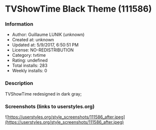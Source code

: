 # TVShowTime Black Theme (111586)

### Information
- Author: Guillaume LUNIK (unknown)
- Created at: unknown
- Updated at: 5/9/2017, 6:50:51 PM
- License: NO-REDISTRIBUTION
- Category: tvtime
- Rating: undefined
- Total installs: 283
- Weekly installs: 0


### Description
TVShowTime redesigned in dark gray;


### Screenshots (links to userstyles.org)
![https://userstyles.org/style_screenshots/111586_after.jpeg](https://userstyles.org/style_screenshots/111586_after.jpeg)


